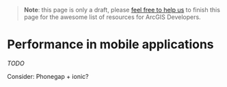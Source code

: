 > **Note**: this page is only a draft, please [feel free to help us](https://github.com/hhkaos/awesome-arcgis#contributions) to finish this page for the awesome list of resources for ArcGIS Developers.

# Performance in mobile applications

<!-- START doctoc -->
<!-- END doctoc -->

*TODO*

Consider: Phonegap + ionic?
